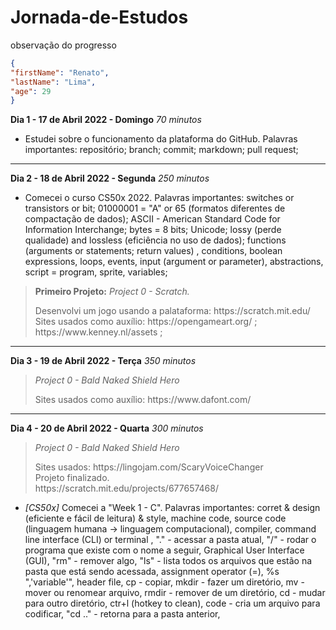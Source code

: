 # Jornada-de-Estudos
observação do progresso

```json
{
"firstName": "Renato",
"lastName": "Lima",
"age": 29
}
```

**Dia 1 - 17 de Abril 2022 - Domingo** *70 minutos*
* Estudei sobre o funcionamento da plataforma do GitHub. Palavras importantes: repositório; branch; commit; markdown; pull request; 

---
**Dia 2 - 18 de Abril 2022 - Segunda** *250 minutos*
* Comecei o curso CS50x 2022. Palavras importantes: switches or transistors or bit; 01000001 = "A" or 65 (formatos diferentes de compactação de dados); ASCII - American Standard Code for Information Interchange; bytes = 8 bits; Unicode; lossy (perde qualidade) and lossless (eficiência no uso de dados); functions (arguments or statements; return values) , conditions, boolean expressions, loops, events, input (argument or parameter), abstractions, script = program, sprite, variables;
> **Primeiro Projeto:** *Project 0 - Scratch.*
> <p> Desenvolvi um jogo usando a palataforma: https://scratch.mit.edu/ <br>Sites usados como auxílio: https://opengameart.org/ ; https://www.kenney.nl/assets ;</p> 

---
**Dia 3 - 19 de Abril 2022 - Terça** *350 minutos*
> *Project 0 - Bald Naked Shield Hero*
> <p> Sites usados como auxílio: https://www.dafont.com/ </p>

---
**Dia 4 - 20 de Abril 2022 - Quarta** *300 minutos*
> *Project 0 - Bald Naked Shield Hero*
> <p> Sites usados: https://lingojam.com/ScaryVoiceChanger <br> Projeto finalizado.<br> https://scratch.mit.edu/projects/677657468/ </p>
* *[CS50x]* Comecei a "Week 1 - C". Palavras importantes: corret & design (eficiente e fácil de leitura) & style, machine code,  source code (linguagem humana -> linguagem computacional), compiler, command line interface (CLI) or terminal , "." - acessar a pasta atual, "/" - rodar o programa que existe com o nome a seguir, Graphical User Interface (GUI), "rm" - remover algo, "ls" - lista todos os arquivos que estão na pasta que está sendo acessada, assignment operator (=), %s ",'variable'", header file, cp - copiar, mkdir - fazer um diretório, mv - mover ou renomear arquivo, rmdir - remover de um diretório, cd - mudar para outro diretório, ctr+l (hotkey to clean), code - cria um arquivo para codificar, "cd .." - retorna para a pasta anterior, 
